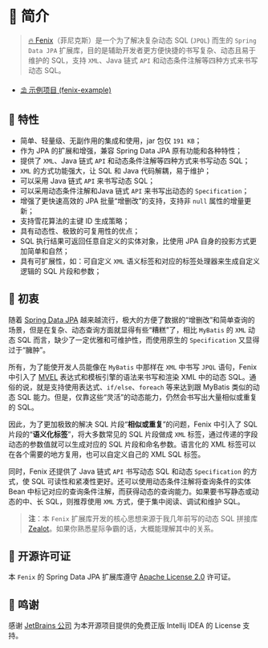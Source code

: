 # 🍑 简介

> [🔥 Fenix](https://github.com/blinkfox/fenix)（菲尼克斯）是一个为了解决复杂动态 SQL (`JPQL`) 而生的 `Spring Data JPA` 扩展库，目的是辅助开发者更方便快捷的书写复杂、动态且易于维护的 SQL，支持 `XML`、Java 链式 `API` 和动态条件注解等四种方式来书写动态 SQL。

- [⛱️ 示例项目 (fenix-example)](https://github.com/blinkfox/fenix-example)

## 💎 特性

- 简单、轻量级、无副作用的集成和使用，jar 包仅 `191 KB`；
- 作为 JPA 的扩展和增强，兼容 Spring Data JPA 原有功能和各种特性；
- 提供了 `XML`、Java 链式 `API` 和动态条件注解等四种方式来书写动态 SQL；
- `XML` 的方式功能强大，让 SQL 和 Java 代码解耦，易于维护；
- 可以采用 Java 链式 `API` 来书写动态 SQL；
- 可以采用动态条件注解和Java 链式 `API` 来书写出动态的 `Specification`；
- 增强了更快速高效的 JPA 批量“增删改”的支持，支持非 `null` 属性的增量更新；
- 支持雪花算法的主键 ID 生成策略；
- 具有动态性、极致的可复用性的优点；
- SQL 执行结果可返回任意自定义的实体对象，比使用 JPA 自身的投影方式更加简单和自然；
- 具有可扩展性，如：可自定义 `XML` 语义标签和对应的标签处理器来生成自定义逻辑的 SQL 片段和参数；

## 🎁 初衷

随着 [Spring Data JPA](https://spring.io/projects/spring-data-jpa) 越来越流行，极大的方便了数据的“增删改”和简单查询的场景，但是在复杂、动态查询方面就显得有些“糟糕”了，相比 `MyBatis` 的 `XML` 动态 SQL 而言，缺少了一定优雅和可维护性，而使用原生的 `Specification` 又显得过于“臃肿”。

所有，为了能使开发人员能像在 `MyBatis` 中那样在 `XML` 中书写 `JPQL` 语句，Fenix 中引入了 [MVEL](http://mvel.documentnode.com/) 表达式和模板引擎的语法来书写和渲染 XML 中的动态 SQL。通俗的说，就是支持使用表达式、`if/else`、`foreach` 等来达到跟 MyBatis 类似的动态 SQL 能力。但是，仅靠这些“灵活”的动态能力，仍然会书写出大量相似或重复的 SQL。

因此，为了更加极致的解决 SQL 片段“**相似或重复**”的问题，Fenix 中引入了 SQL 片段的“**语义化标签**”，将大多数常见的 SQL 片段做成 `XML` 标签，通过传递的字段动态的参数值就可以生成对应的 SQL 片段和命名参数。语言化的 XML 标签可以在各个需要的地方复用，也可以自定义自己的 XML SQL 标签。

同时，Fenix 还提供了 Java 链式 `API` 书写动态 SQL 和动态 `Specification` 的方式，使 SQL 可读性和紧凑性更好。还可以使用动态条件注解将查询条件的实体 Bean 中标记对应的查询条件注解，而获得动态的查询能力。如果要书写静态或动态的中、长 SQL，则推荐使用 `XML` 方式，便于集中阅读、调试和维护 SQL。

> **注**：本 `Fenix` 扩展库开发的核心思想来源于我几年前写的动态 SQL 拼接库 [Zealot](https://github.com/blinkfox/zealot)。如果你熟悉星际争霸的话，大概能理解其中的关系。

## 📝 开源许可证

本 `Fenix` 的 Spring Data JPA 扩展库遵守 [Apache License 2.0](http://www.apache.org/licenses/LICENSE-2.0) 许可证。

## 🙏 鸣谢

感谢 [JetBrains 公司](https://www.jetbrains.com/?from=fenix) 为本开源项目提供的免费正版 Intellij IDEA 的 License 支持。

